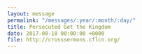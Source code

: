 ```yaml
---
layout: message
permalink: "/messages/:year/:month/:day/"
title: Persecuted Get the Kingdom
date: 2017-08-18 00:00:00 +0000
file: http://crosssermons.cflcn.org/
---
```

